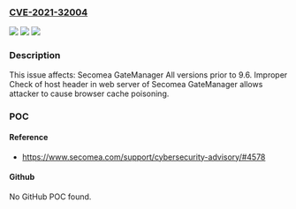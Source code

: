 ### [CVE-2021-32004](https://cve.mitre.org/cgi-bin/cvename.cgi?name=CVE-2021-32004)
![](https://img.shields.io/static/v1?label=Product&message=GateManager&color=blue)
![](https://img.shields.io/static/v1?label=Version&message=All%3C%209.6%20&color=brighgreen)
![](https://img.shields.io/static/v1?label=Vulnerability&message=CWE-923%20Improper%20Restriction%20of%20Communication%20Channel%20to%20Intended%20Endpoints&color=brighgreen)

### Description

This issue affects: Secomea GateManager All versions prior to 9.6. Improper Check of host header in web server of Secomea GateManager allows attacker to cause browser cache poisoning.

### POC

#### Reference
- https://www.secomea.com/support/cybersecurity-advisory/#4578

#### Github
No GitHub POC found.

